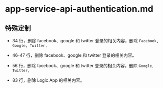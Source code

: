 # app-service-api-authentication.md

## 特殊定制

* 34 行，删除 facebook、google 和 twitter 登录的相关内容，删除 `Facebook, Google, Twitter,`

* 46-47 行，删除 facebook、google 和 twitter 登录的相关内容。

* 56 行，删除 facebook、google 和 twitter 登录的相关内容，删除 `Google, Twitter,`

* 83 行，删除 Logic App 的相关内容。